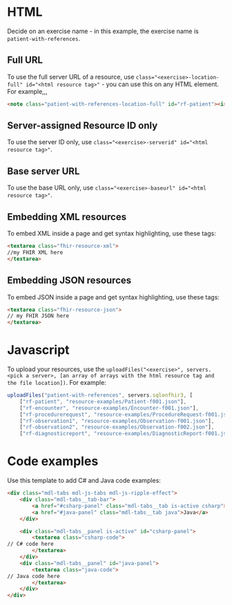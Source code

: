 # HTML
 
Decide on an exercise name - in this example, the exercise name is ``patient-with-references``.

## Full URL
To use the full server URL of a resource, use ``class="<exercise>-location-full" id="<html resource tag>"`` - you can use this on any HTML element. For example,,,

```html
<note class="patient-with-references-location-full" id="rf-patient"><i>press Upload to get a Patient</i></note>
```

## Server-assigned Resource ID only
To use the server ID only, use ``class="<exercise>-serverid" id="<html resource tag>"``.

## Base server URL
To use the base URL only, use ``class="<exercise>-baseurl" id="<html resource tag>"``.

## Embedding XML resources
To embed XML inside a page and get syntax highlighting, use these tags:

```html
<textarea class="fhir-resource-xml">
//my FHIR XML here
</textarea> 
```

## Embedding JSON resources
To embed JSON inside a page and get syntax highlighting, use these tags:

```html
<textarea class="fhir-resource-json">
// my FHIR JSON here
</textarea> 
```

# Javascript

To upload your resources, use the ``uploadFiles("<exercise>", servers.<pick a server>, [an array of arrays with the html resource tag and the file location])``. For example:

```javascript
uploadFiles("patient-with-references", servers.sqlonfhir3, [
    ["rf-patient", "resource-examples/Patient-f001.json"],
    ["rf-encounter", "resource-examples/Encounter-f001.json"],
    ["rf-procedurerequest", "resource-examples/ProcedureRequest-f001.json"],
    ["rf-observation1", "resource-examples/Observation-f001.json"],
    ["rf-observation2", "resource-examples/Observation-f002.json"],
    ["rf-diagnosticreport", "resource-examples/DiagnosticReport-f001.json"]]);
```

# Code examples

Use this template to add C# and Java code examples:

```html
<div class="mdl-tabs mdl-js-tabs mdl-js-ripple-effect">
	<div class="mdl-tabs__tab-bar">
		<a href="#csharp-panel" class="mdl-tabs__tab is-active csharp">C#</a>
		<a href="#java-panel" class="mdl-tabs__tab java">Java</a>
	</div>

	<div class="mdl-tabs__panel is-active" id="csharp-panel">
		<textarea class="csharp-code">
// C# code here
		</textarea>
	</div>
	<div class="mdl-tabs__panel" id="java-panel">
		<textarea class="java-code">
// Java code here
		</textarea>
	</div>
</div>
```							